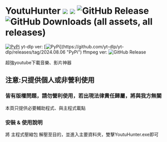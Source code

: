 # YoutuHunter ![](https://img.shields.io/badge/Rates-5_stars-orange) ![](https://img.shields.io/badge/Only_personal_use_&__Non--profit-330033) ![GitHub Release](https://img.shields.io/github/v/release/memtrain/YoutuHunter) ![GitHub Downloads (all assets, all releases)](https://img.shields.io/github/downloads/memtrain/YoutuHunter/total)


[![PyPi](https://img.shields.io/badge/-PyPi-blue.svg?logo=pypi&labelColor=555555&style=for-the-badge)](https://github.com/yt-dlp/yt-dlp/releases/tag/2024.08.06 "PyPi")
yt-dlp ver:
[![PyPi]("https://img.shields.io/github/v/release/yt-dlp/yt-dlp?style=for-the-badge&color=990000")](https://github.com/yt-dlp/yt-dlp/releases/tag/2024.08.06 "PyPi")
ffmpeg ver:
![GitHub Release](https://img.shields.io/github/v/release/GyanD/codexffmpeg?style=for-the-badge&color=009900)

超強youtube下載音樂、影片神器
## 注意:只提供個人或非營利使用
### 皆有版權問題，請勿營利使用，若出現法律責任歸屬，將與我方無關
本頁只提供必要輔助程式、與主程式載點

### 安裝 & 使用說明
將 主程式壓縮包 解壓至目的，並進入主要資料夾，雙擊YoutuHunter.exe即可
